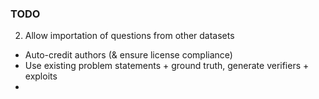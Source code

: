 ### TODO

2. Allow importation of questions from other datasets
  - Auto-credit authors (& ensure license compliance)
  - Use existing problem statements + ground truth, generate verifiers + exploits
  - 